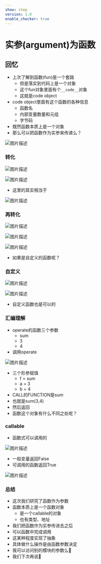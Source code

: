 ```yaml
---
show: step
version: 1.0
enable_checker: true
---
```


# 实参(argument)为函数

## 回忆

- 上次了解到函数(fun)是一个套路
	- 但是落实到代码上是一个对象
	- 这个fun对象里面有个`__code__`对象
	- 这就是code object
- code object里面有这个函数的各种信息
	- 函数名
	- 内部变量数量和元组
	- 字节码
- 既然函数本质上是一个对象
- 那么可以把函数作为实参来传递么？

![图片描述](https://doc.shiyanlou.com/courses/uid1190679-20220827-1661588227276)

### 转化

![图片描述](https://doc.shiyanlou.com/courses/uid1190679-20220827-1661588664110)

![图片描述](https://doc.shiyanlou.com/courses/uid1190679-20220827-1661588671701)

- 这里的其实相当于

![图片描述](https://doc.shiyanlou.com/courses/uid1190679-20220827-1661588709924)

### 再转化

![图片描述](https://doc.shiyanlou.com/courses/uid1190679-20220827-1661588802178)

![图片描述](https://doc.shiyanlou.com/courses/uid1190679-20220827-1661588808616)

![图片描述](https://doc.shiyanlou.com/courses/uid1190679-20220827-1661588814804)

- 如果是自定义的函数呢？

### 自定义

![图片描述](https://doc.shiyanlou.com/courses/uid1190679-20220827-1661589049112)

![图片描述](https://doc.shiyanlou.com/courses/uid1190679-20220827-1661589055377)

- 自定义函数也是可以的

### 汇编理解

- operate的函数三个参数
	- sum
	- 3
	- 4
- 调用operate

![图片描述](https://doc.shiyanlou.com/courses/uid1190679-20220827-1661589514820)

- 三个形参赋值
	- f = sum
	- a = 3
	- b = 4
- CALL的FUNCTION是sum
- 也就是sum(3,4)
- 然后返回
- 函数这个对象有什么不同之处呢？

### callable

- 函数式可以调用的

![图片描述](https://doc.shiyanlou.com/courses/uid1190679-20220827-1661589861403)

- 一般变量返回False
- 可调用的函数返回True

![图片描述](https://doc.shiyanlou.com/courses/uid1190679-20220827-1661589899134)


### 总结
- 这次我们研究了函数作为参数
- 函数本质上是一个函数对象
	- 是一个callable的对象
	- 也有类型、地址
- 我们把函数作为实参传进去之后
- 可以函数中完成调用
- 这某种程度实现了抽象
- 具体做什么操作是由函数参数决定
- 我可以访问别的模块的参数么🤔
- 我们下次再说👋
